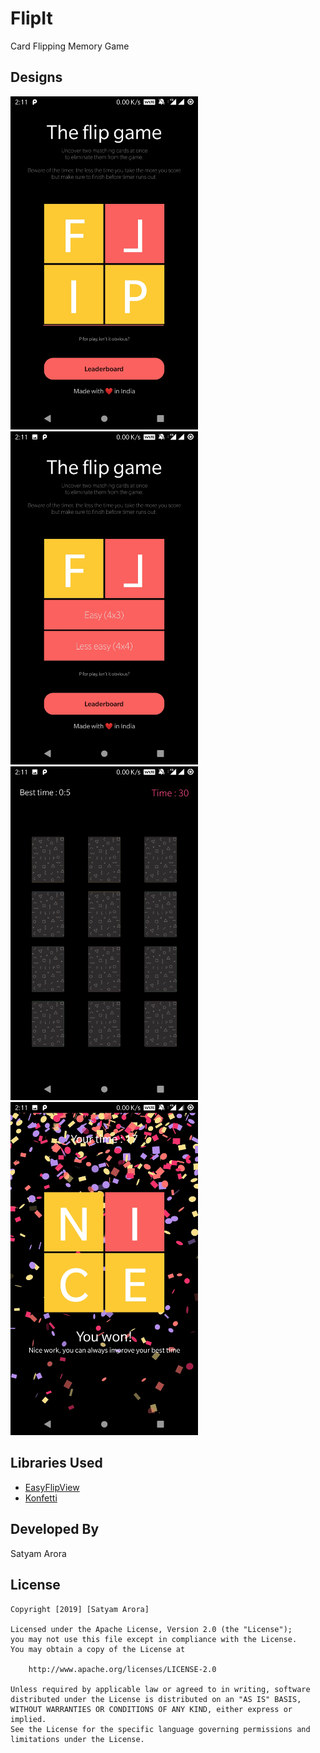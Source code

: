 # FlipIt
Card Flipping Memory Game

## Designs
<img src="design/screen1.png" width="300"><img src="design/screen2.png" width="300">
<img src="design/screen3.png" width="300">
<img src="design/screen4.png" width="300">

## Libraries Used
* [EasyFlipView](https://github.com/wajahatkarim3/EasyFlipView)
* [Konfetti](https://github.com/DanielMartinus/Konfetti)

## Developed By
Satyam Arora

## License
    Copyright [2019] [Satyam Arora]

    Licensed under the Apache License, Version 2.0 (the "License");
    you may not use this file except in compliance with the License.
    You may obtain a copy of the License at

        http://www.apache.org/licenses/LICENSE-2.0

    Unless required by applicable law or agreed to in writing, software
    distributed under the License is distributed on an "AS IS" BASIS,
    WITHOUT WARRANTIES OR CONDITIONS OF ANY KIND, either express or implied.
    See the License for the specific language governing permissions and
    limitations under the License.
